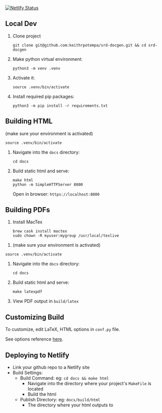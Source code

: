 [![Netlify Status](https://api.netlify.com/api/v1/badges/3fd99e77-67fb-4d9b-bdaf-f0755dc3ffbf/deploy-status)](https://app.netlify.com/sites/srd-docgen/deploys)

## Local Dev

1. Clone project

   ```
   git clone git@github.com:keithrpotempa/srd-docgen.git && cd srd-docgen
   ```

1. Make python virtual environment:

   ```
   python3 -m venv .venv
   ```

1. Activate it:

   ```
   source .venv/bin/activate
   ```

1. Install required pip packages:
   ```
   python3 -m pip install -r requirements.txt
   ```

## Building HTML

(make sure your environment is activated)

```
source .venv/bin/activate
```

1. Navigate into the `docs` directory:

   ```
   cd docs
   ```

1. Build static html and serve:
   ```
   make html
   python -m SimpleHTTPServer 8000
   ```

   Open in browser: `https://localhost:8000`

## Building PDFs
1. Install MacTex

   ```
   brew cask install mactex
   sudo chown -R myuser:mygroup /usr/local/texlive
   ```

<!-- ONLY IF USING DND TEMPLATE -->

<!-- 1. Install the LaTeX template

   (Instructions copied from the "User install using `TEXMFHOME`" from the template's README [here](https://github.com/rpgtex/DND-5e-LaTeX-Template#readme))

      This will install the template for your current user in one of the following locations: 
      * Linux: `~/.texmf/tex/latex`
      * OS X / macOS: `~/Library/texmf/tex/latex`
      * Windows: `C:\Users\{username}\texmf\tex\latex`

      LaTeX will find the package automatically.

      1. Prepare your `TEXMFHOME` directory.

         ```sh
         mkdir "$(kpsewhich -var-value TEXMFHOME)/tex/latex/"
         ```

      2. Download the [latest release](https://github.com/rpgtex/DND-5e-LaTeX-Template/releases/latest) and extract it in `$TEXMFHOME/tex/latex/`.

         ```sh
         wget https://github.com/rpgtex/DND-5e-LaTeX-Template/archive/master.zip
         unzip -d "$(kpsewhich -var-value TEXMFHOME)/tex/latex/" master.zip
         cd "$(kpsewhich -var-value TEXMFHOME)/tex/latex/"
         mv DND-5e-LaTeX-Template-master dnd 
         ```-->
1. (make sure your environment is activated)

```
source .venv/bin/activate
```

1. Navigate into the `docs` directory:

   ```
   cd docs
   ```

1. Build static html and serve:
   ```
   make latexpdf
   ```

1. View PDF output in `build/latex`


## Customizing Build

To customize, edit LaTeX, HTML options in `conf.py` file.

See options reference [here](https://www.sphinx-doc.org/en/master/usage/configuration.html).

## Deploying to Netlify

- Link your github repo to a Netlify site
- Build Settings:
   - Build Command: eg: `cd docs && make html` 
      - Navigate into the directory where your project's `MakeFile` is located
      - Build the html
   - Publish Directory: eg: `docs/build/html` 
      - The directory where your html outputs to
